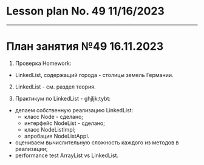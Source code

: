 # Lesson plan No. 49 11/16/2023



___________________________________________

# План занятия №49 16.11.2023

1. Проверка Homework:
- LinkedList, содержащий города - столицы земель Германии.

2. LinkedList - см. раздел теория.

3. Практикум по LinkedList - ghjljk;tybt:
- делаем собственную реализацию LinkedList:
   - класс Node - сделано;
   - интерфейс NodeList - сделано;
   - класс NodeListImpl;
   - апробация NodeListAppl.
- оцениваем вычислительную сложность каждого из методов в реализации;
- performance test ArrayList vs LinkedList.
